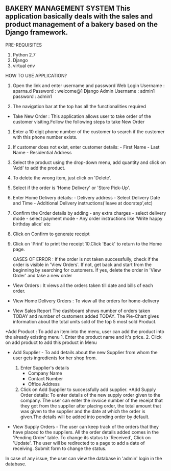BAKERY MANAGEMENT SYSTEM
This application basically deals with the sales and product management of a bakery based on the Django framework.
---------------------------
PRE-REQUISITES
1. Python 2.7
2. Django
3. virtual env

HOW TO USE APPLICATION?


1. Open the link and enter username and password
	Web Login
	Username : aparna.d	Password : welcome@1
Django Admin
	Username : admin1 password : admin1

2. The navigation bar at the top has all the functionalities required
	
* Take New Order : This application allows user to take order of the customer visiting.Follow the following steps to take New Order

1. Enter a 10 digit phone number of the customer to search if the customer with this phone number exists.
2. If customer does not exist, enter customer details:
		- First Name	- Last Name	- Residential Address
3. Select the product using the drop-down menu, add quantity and click on 'Add' to add the product.
4. To delete the wrong item, just click on 'Delete'.
5. Select if the order is 'Home Delivery' or 'Store Pick-Up'.
6. Enter Home Delivery details:
		- Delivery address
		- Select Delivery Date and Time
		- Additional Delivery instructions('leave at doorstep',etc)
7. Confirm the Order details by adding
		- any extra charges
		- select delivery mode
		- select payment mode
		- Any order instructions like 'Write happy birthday alice' etc
8. Click on Confirm to generate receipt
9. Click on 'Print' to print the receipt
10.Click 'Back' to return to the Home page.


   CASES OF ERROR :
	If the order is not taken successfully, check if the order is visible in 'View Orders'.
	If not, get back and start from the beginning by searching for customers.
	If yes, delete the order in 'View Order' and take a new order


* View Orders : It views all the orders taken till date and bills of each order.


* View Home Delivery Orders : To view all the orders for home-delivery


* View Sales Report
	The dashboard shows number of orders taken TODAY and number of customers added 		TODAY.
	The Pie-Chart gives information about the total units sold of the top 5 most 		sold Product.

*Add Product : To add an item into the menu, user can add the product into the already existing menu
	1. Enter the product name and it's price.
	2. Click on add product to add this product in Menu
* Add Supplier - To add details about the new Supplier from whom the user gets ingredients for her shop from.
	1. Enter Supplier's details
		- Company Name
		- Contact Number
		- Office Address
	2. Click on Add Supplier to successfully add  supplier.
*Add Supply Order details: To enter details of the new supply order given to the company. The user can enter the invoice number of the receipt that they got from the supplier after placing order, the total amount that was given to the supplier and the date at which the order is given.The details will be added into pending order by default.

* View Supply Orders - The user can keep track of the orders that they have placed to the suppliers. All the order details added comes in the 'Pending Order' table. To change its status to 'Received', Click on 'Update'. The user will be redirected to a page to add a date of receiving. Submit form to change the status.

In case of any issue, the user can view the database in 'admin' login in the database.
